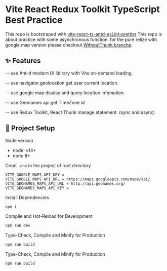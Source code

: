 # Vite React Redux Toolkit TypeScript Best Practice

This repo is bootstraped with [vite-react-ts-antd-esLint-prettier](https://github.com/Malaaaa/vite-react-ts-antd-esLint-prettier)
This repo is about practice with some asynchronous function. for the pure relize with google map version
please checkout  [WithoutThunk branche](https://github.com/Malaaaa/map_marker/tree/WithoutThunk). 
 

## ✨ Features

-- use Ant-d modern UI libirary with Vite on-demand loading.

-- use navigator.geolocation get user current location.

-- use google map display and qurey location infomation.

-- use Geonames api get TimeZone id

-- use Redux Toolkit, React Thunk manage statement. (sync and async)

## 💄 Project Setup

Node version

- node: v14+
- npm: 8+

Creat `.env` in the project of root directory

```.env
VITE_GOOGLE_MAPS_API_KEY = 
VITE_GOOGLE_MAPS_API_URL = https://maps.googleapis.com/maps/api/
VITE_GEONAMES_MAPS_API_URL = http://api.geonames.org/
VITE_GEONAMES_MAPS_API_KEY = 
```

Install Dependencies

```bash
npm i
```

Compile and Hot-Reload for Development

```bash
npm run dev
```

Type-Check, Compile and Minify for Production

```bash
npm run build
```

Type-Check, Compile and Minify for Production

```bash
npm run build
```
